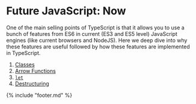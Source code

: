 # Future JavaScript: Now
One of the main selling points of TypeScript is that it allows you to use a bunch of features from ES6 in current (ES3 and ES5 level) JavaScript engines (like current browsers and NodeJS). Here we deep dive into why these features are useful followed by how these features are implemented in TypeScript.

1. [Classes](./classes.md)
1. [Arrow Functions](./arrow-functions.md)
1. [`let`](./let.md)
1. [Destructuring](./destructuring.md)

{% include "footer.md" %}
